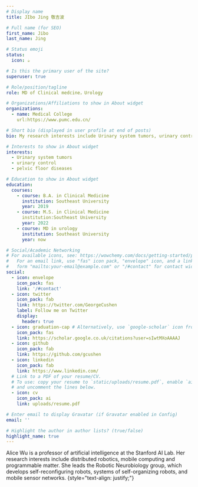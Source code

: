 ```yaml
---
# Display name
title: JIbo Jing 敬吉波

# Full name (for SEO)
first_name: Jibo
last_name: Jing

# Status emoji
status:
  icon: ☕️

# Is this the primary user of the site?
superuser: true

# Role/position/tagline
role: MD of Clinical medcine，Urology

# Organizations/Affiliations to show in About widget
organizations:
  - name: Medical College
    url:https://www.pumc.edu.cn/

# Short bio (displayed in user profile at end of posts)
bio: My research interests include Urinary system tumors, urinary control and pelvic floor diseases.

# Interests to show in About widget
interests:
  - Urinary system tumors
  - urinary control
  - pelvic floor diseases

# Education to show in About widget
education:
  courses:
    - course: B.A. in Clinical Medicine
      institution: Southeast University
      year: 2019
    - course: M.S. in Clinical Medicine
      institution:Southeast University
      year: 2022
    - course: MD in urology
      institution: Southeast University
      year: now

# Social/Academic Networking
# For available icons, see: https://wowchemy.com/docs/getting-started/page-builder/#icons
#   For an email link, use "fas" icon pack, "envelope" icon, and a link in the
#   form "mailto:your-email@example.com" or "/#contact" for contact widget.
social:
  - icon: envelope
    icon_pack: fas
    link: '/#contact'
  - icon: twitter
    icon_pack: fab
    link: https://twitter.com/GeorgeCushen
    label: Follow me on Twitter
    display:
      header: true
  - icon: graduation-cap # Alternatively, use `google-scholar` icon from `ai` icon pack
    icon_pack: fas
    link: https://scholar.google.co.uk/citations?user=sIwtMXoAAAAJ
  - icon: github
    icon_pack: fab
    link: https://github.com/gcushen
  - icon: linkedin
    icon_pack: fab
    link: https://www.linkedin.com/
  # Link to a PDF of your resume/CV.
  # To use: copy your resume to `static/uploads/resume.pdf`, enable `ai` icons in `params.yaml`,
  # and uncomment the lines below.
  - icon: cv
    icon_pack: ai
    link: uploads/resume.pdf

# Enter email to display Gravatar (if Gravatar enabled in Config)
email: ''

# Highlight the author in author lists? (true/false)
highlight_name: true
---
```


Alice Wu is a professor of artificial intelligence at the Stanford AI Lab. Her research interests include distributed robotics, mobile computing and programmable matter. She leads the Robotic Neurobiology group, which develops self-reconfiguring robots, systems of self-organizing robots, and mobile sensor networks.
{style="text-align: justify;"}
